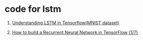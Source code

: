 # code for lstm

1. [Understanding LSTM in Tensorflow(MNIST dataset)](https://jasdeep06.github.io/posts/Understanding-LSTM-in-Tensorflow-MNIST/)


2. [How to build a Recurrent Neural Network in TensorFlow (1/7)](https://medium.com/@erikhallstrm/hello-world-rnn-83cd7105b767)

